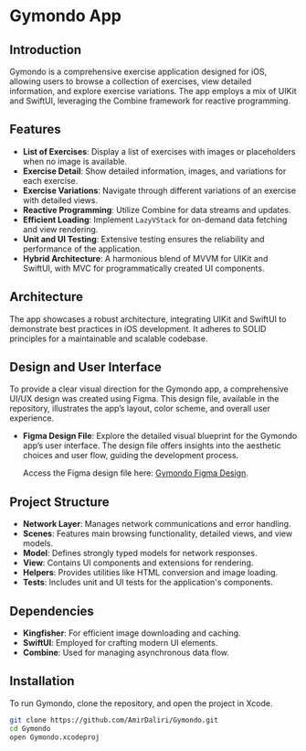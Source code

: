 # Gymondo App

## Introduction
Gymondo is a comprehensive exercise application designed for iOS, allowing users to browse a collection of exercises, view detailed information, and explore exercise variations. The app employs a mix of UIKit and SwiftUI, leveraging the Combine framework for reactive programming.

## Features
- **List of Exercises**: Display a list of exercises with images or placeholders when no image is available.
- **Exercise Detail**: Show detailed information, images, and variations for each exercise.
- **Exercise Variations**: Navigate through different variations of an exercise with detailed views.
- **Reactive Programming**: Utilize Combine for data streams and updates.
- **Efficient Loading**: Implement `LazyVStack` for on-demand data fetching and view rendering.
- **Unit and UI Testing**: Extensive testing ensures the reliability and performance of the application.
- **Hybrid Architecture**: A harmonious blend of MVVM for UIKit and SwiftUI, with MVC for programmatically created UI components.

## Architecture
The app showcases a robust architecture, integrating UIKit and SwiftUI to demonstrate best practices in iOS development. It adheres to SOLID principles for a maintainable and scalable codebase.

## Design and User Interface
To provide a clear visual direction for the Gymondo app, a comprehensive UI/UX design was created using Figma. This design file, available in the repository, illustrates the app’s layout, color scheme, and overall user experience.

- **Figma Design File**: Explore the detailed visual blueprint for the Gymondo app’s user interface. The design file offers insights into the aesthetic choices and user flow, guiding the development process.

  Access the Figma design file here: [Gymondo Figma Design](https://github.com/AmirDaliri/Gymondo/blob/main/Gymondo.fig).

## Project Structure
- **Network Layer**: Manages network communications and error handling.
- **Scenes**: Features main browsing functionality, detailed views, and view models.
- **Model**: Defines strongly typed models for network responses.
- **View**: Contains UI components and extensions for rendering.
- **Helpers**: Provides utilities like HTML conversion and image loading.
- **Tests**: Includes unit and UI tests for the application's components.

## Dependencies
- **Kingfisher**: For efficient image downloading and caching.
- **SwiftUI**: Employed for crafting modern UI elements.
- **Combine**: Used for managing asynchronous data flow.

## Installation
To run Gymondo, clone the repository, and open the project in Xcode.

```bash
git clone https://github.com/AmirDaliri/Gymondo.git
cd Gymondo
open Gymondo.xcodeproj
